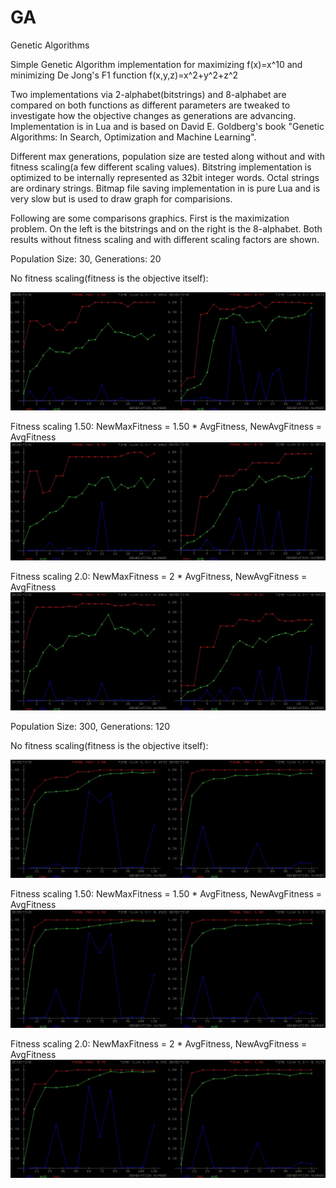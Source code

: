 # GA
Genetic Algorithms

Simple Genetic Algorithm implementation for maximizing f(x)=x^10 and minimizing De Jong's F1 function f(x,y,z)=x^2+y^2+z^2

Two implementations via 2-alphabet(bitstrings) and 8-alphabet are compared on both functions as different parameters are tweaked to investigate how the objective changes as generations are advancing. Implementation is in Lua and is based on David E. Goldberg's book "Genetic Algorithms: In Search, Optimization and Machine Learning".

Different max generations, population size are tested along without and with fitness scaling(a few different scaling values). Bitstring implementation is optimized to be internally represented as 32bit integer words. Octal strings are ordinary strings. Bitmap file saving implementation in is pure Lua and is very slow but is used to draw graph for comparisions.

Following are some comparisons graphics. First is the maximization problem. On the left is the bitstrings and on the right is the 8-alphabet. Both results without fitness scaling and with different scaling factors are shown.

Population Size: 30, Generations: 20

No fitness scaling(fitness is the objective itself):

![](POP30_GEN20.jpg?raw=true "Title")

Fitness scaling 1.50: NewMaxFitness = 1.50 * AvgFitness, NewAvgFitness = AvgFitness
![](POP30_GEN20_SCALE1.50.jpg?raw=true "Title")

Fitness scaling 2.0: NewMaxFitness = 2 * AvgFitness, NewAvgFitness = AvgFitness
![](POP30_GEN20_SCALE2.00.jpg?raw=true "Title")



Population Size: 300, Generations: 120

No fitness scaling(fitness is the objective itself):

![](POP300_GEN120.jpg?raw=true "Title")

Fitness scaling 1.50: NewMaxFitness = 1.50 * AvgFitness, NewAvgFitness = AvgFitness
![](POP300_GEN120_SCALE1.50.jpg?raw=true "Title")

Fitness scaling 2.0: NewMaxFitness = 2 * AvgFitness, NewAvgFitness = AvgFitness
![](POP300_GEN120_SCALE2.00.jpg?raw=true "Title")
